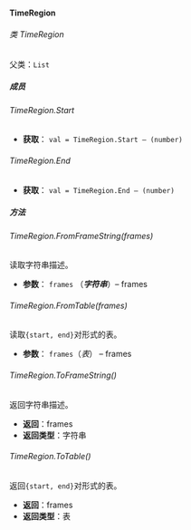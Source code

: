 #### TimeRegion

###### 类 TimeRegion

父类：`List`

##### 成员

###### TimeRegion.Start

- <b>获取</b>：
  `val = TimeRegion.Start – (number)`

###### TimeRegion.End

- <b>获取</b>：
  `val = TimeRegion.End – (number)`

##### 方法

###### TimeRegion.FromFrameString(*frames*)

读取字符串描述。

- <b>参数</b>：
  `frames` （***字符串***）– frames

###### TimeRegion.FromTable(*frames*)

读取`{start, end}`对形式的表。

- <b>参数</b>：
  `frames`（*表*） – frames

###### TimeRegion.ToFrameString() 

返回字符串描述。

- <b>返回</b>：frames
- <b>返回类型</b>：字符串

###### TimeRegion.ToTable()

返回`{start, end}`对形式的表。

- <b>返回</b>：frames
- <b>返回类型</b>：表